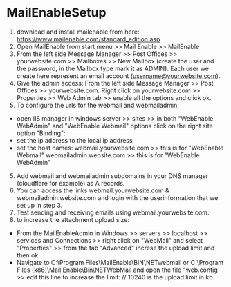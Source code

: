 # MailEnableSetup
1. download and install mailenable from here: https://www.mailenable.com/standard_edition.asp
2. Open MailEnable from start menu >> Mail Enable >> MailEnable
3. From the left side Message Manager >> Post Offices >> yourwebsite.com >> Mailboxes >> New Mailbox (create the user and the password, in the Mailbox type mark it as ADMIN). Each user we create here represent an email account (username@yourwebsite.com).
4. Give the admin access:
From the left side Message Manager >> Post Offices >> yourwebsite.com. Right click on yourwebsite.com >> Properties >> Web Admin tab >> enable all the options and click ok.
4. To configure the urls for the webmail and webmailadmin:
- open IIS manager in windows server >> sites >> in both "WebEnable WebAdmin" and "WebEnable Webmail" options click on the right site option "Binding":
- set the ip address to the local ip address
- set the host names:
webmail.yourwebsite.com >> this is for "WebEnable Webmail"
webmailadmin.website.com >> this is for "WebEnable WebAdmin"
5. Add webmail and webmailadmin subdomains in your DNS manager (cloudflare for example) as A records.
6. You can access the links webmail.yourwebsite.com & webmailadmin.website.com and login with the userinformation that we set up in step 3.
7. Test sending and receiving emails using webmail.yourwebsite.com.
8. to increase the attachment upload size:
  - From the MailEnableAdmin in Windows >> servers >> localhost >> services and Connections >> right click on "WebMail" and select "Properties" >> from the tab "Advanced" increse the upload limit and then ok.
  - Navigate to C:\Program Files\MailEnable\BIN\NETwebmail or C:\Program Files (x86)\Mail Enable\Bin\NETWebMail and open the file "web.config >> edit this line to increase the limit:
     <httpRuntime maxRequestLength="10240" executionTimeout="3600" /> // 10240 is the upload limit in kb

